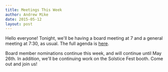 ```yaml
---
title: Meetings This Week
author: Andrew Mike
date: 2015-05-12
layout: post
---
```


Hello everyone! Tonight, we'll be having a board meeting at 7 and a general meeting at 7:30, as usual. The full agenda is [here](http://wiki.hacksburg.org/meetings:meeting_agenda_and_minutes_for_2015-05-12).

Board member nominations continue this week, and will continue until May 26th. In addition, we'll be continuing work on the Solstice Fest booth. Come out and join us!